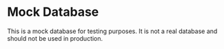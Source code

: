 # Mock Database
This is a mock database for testing purposes. 
It is not a real database and should not be used in production.